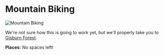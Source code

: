 Mountain Biking
===============

![Mountain Biking](/img/biking.png)

We're not sure how this is going to work yet, but we'll properly take you to [Gisburn Forest](http://www.forestry.gov.uk/forestry/infd-7xrf4t).

**Places:** No spaces left!
